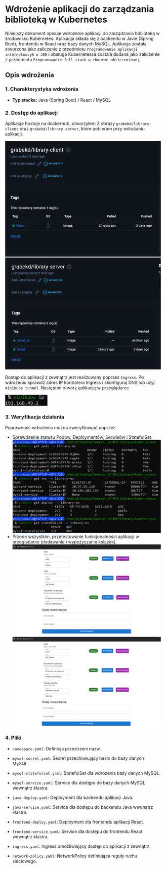 # Wdrożenie aplikacji do zarządzania biblioteką w Kubernetes

Niniejszy dokument opisuje wdrożenie aplikacji do zarządzania biblioteką w środowisku Kubernetes. Aplikacja składa się z backendu w Javie (Spring Boot), frontendu w React oraz bazy danych MySQL. Aplikacja została stworzona jako zaliczenie z przedmiotu `Programowanie aplikacji internetowcyh w JEE` i obsługa Kubernetessa została dodana jako zaliczenie z przedmiotu `Programowanie full-stack w chmurze obliczeniowej`.

## Opis wdrożenia

### 1. Charakterystyka wdrożenia

- **Typ stacka:** Java (Spring Boot) / React / MySQL

### 2. Dostęp do aplikacji

Aplikacje hostuje na dockerhub, utworzyłem 2 obrazy `grabekd/library-client` oraz `grabekd/library-server`, które pobieram przy wdrażaniu aplikacji.

![alt text](image-2.png)
![alt text](image-3.png)

Dostęp do aplikacji z zewnątrz jest realizowany poprzez `Ingress`. Po wdrożeniu sprawdź adres IP kontrolera Ingress i skonfiguruj DNS lub użyj `minikube tunnel`. Następnie otwórz aplikację w przeglądarce.

![alt text](image-1.png)

### 3. Weryfikacja działania

Poprawność wdrożenia można zweryfikować poprzez:

- Sprawdzenie statusu Podów, Deploymentów, Serwisów i StatefulSet.
  ![alt text](image.png)
- Przede wszystkim, przetestowanie funkcjonalności aplikacji w przeglądarce (dodawanie i wypożyczanie książek).
  ![alt text](image-4.png)
  ![alt text](image-5.png)

### 4. Pliki

- `namespace.yaml`: Definicja przestrzeni nazw.

- `mysql-secret.yaml`: Secret przechowujący hasło do bazy danych MySQL.

- `mysql-statefulset.yaml`: StatefulSet dla wdrożenia bazy danych MySQL.

- `mysql-service.yaml`: Service dla dostępu do bazy danych MySQL wewnątrz klastra.

- `java-deploy.yaml`: Deployment dla backendu aplikacji Java.

- `java-service.yaml`: Service dla dostępu do backendu Java wewnątrz klastra.

- `frontend-deploy.yaml`: Deployment dla frontendu aplikacji React.

- `frontend-service.yaml`: Service dla dostępu do frontendu React wewnątrz klastra.

- `ingress.yaml`: Ingress umożliwiający dostęp do aplikacji z zewnątrz.

- `network-policy.yaml`: NetworkPolicy definiująca reguły ruchu sieciowego.
